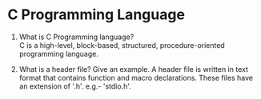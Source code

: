 # C Programming Language

1. What is C Programming language?  
   C is a high-level, block-based, structured, procedure-oriented programming language.
   
3. What is a header file? Give an example.
   A header file is written in text format that contains function and macro declarations. These files have an extension of '.h'. e.g.- 'stdio.h'.  
